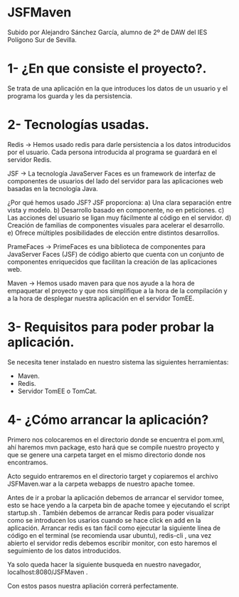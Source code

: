 # JSFMaven

Subido por Alejandro Sánchez García, alumno de 2º de DAW del IES Polígono Sur de Sevilla.

# 1- ¿En que consiste el proyecto?.
Se trata de una aplicación en la que introduces los datos de un usuario y el programa los guarda y les da persistencia.

# 2- Tecnologías usadas.
Redis -> Hemos usado redis para darle persistencia a los datos introducidos por el usuario. Cada persona introducida al programa se guardará en el servidor Redis.

JSF -> La tecnología JavaServer Faces es un framework de interfaz de componentes de usuarios del lado del servidor para las aplicaciones web basadas en la tecnología Java.

¿Por qué hemos usado JSF?
JSF proporciona:
a) Una clara separación entre vista y modelo.
b) Desarrollo basado en componente, no en peticiones.
c) Las acciones del usuario se ligan muy fácilmente al código en el servidor.
d) Creación de familias de componentes visuales para acelerar el desarrollo.
e) Ofrece múltiples posibilidades de elección entre distintos desarrollos.

PrameFaces -> PrimeFaces es una biblioteca de componentes para JavaServer Faces (JSF) de código abierto que cuenta con un conjunto de componentes enriquecidos que facilitan la creación de las aplicaciones web.

Maven -> Hemos usado maven para que nos ayude a la hora de empaquetar el proyecto y que nos simplifique a la hora de la compilación y a la hora de desplegar nuestra aplicación en el servidor TomEE.

# 3- Requisitos para poder probar la aplicación.

Se necesita tener instalado en nuestro sistema las siguientes herramientas:

- Maven.
- Redis.
- Servidor TomEE o TomCat.

# 4- ¿Cómo arrancar la aplicación?

Primero nos colocaremos en el directorio donde se encuentra el pom.xml, ahí haremos mvn package, esto hará que se compile nuestro proyecto y que se genere una carpeta target en el mismo directorio donde nos encontramos.

Acto seguido entraremos en el directorio target y copiaremos el archivo JSFMaven.war a la carpeta webapps de nuestro apache tomee.

Antes de ir a probar la aplicación debemos de arrancar el servidor tomee, esto se hace yendo a la carpeta bin de apache tomee y ejecutando el script startup.sh .
También debemos de arrancar Redis para poder visualizar como se introducen los usarios cuando se hace click en add en la aplicación. Arrancar redis es tan fácil como ejecutar la siguiente línea de código en el terminal (se recomienda usar ubuntu), redis-cli , una vez abierto el servidor redis debemos escribir monitor, con esto haremos el seguimiento de los datos introducidos.

Ya solo queda hacer la siguiente busqueda en nuestro navegador, localhost:8080/JSFMaven .

Con estos pasos nuestra apliación correrá perfectamente.


